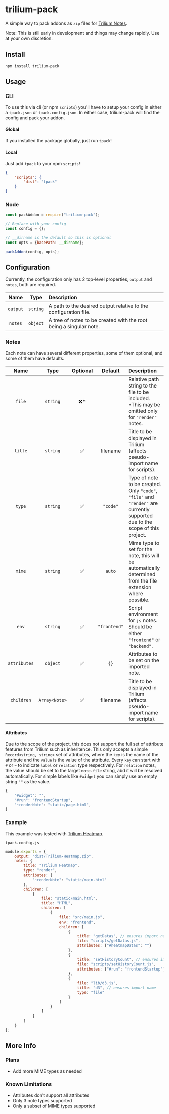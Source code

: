 # trilium-pack

A simple way to pack addons as `zip` files for [Trilium Notes](https://github.com/zadam/trilium).

Note: This is still early in development and things may change rapidly. Use at your own discretion.

## Install

```sh
npm install trilium-pack
```

## Usage

### CLI

To use this via cli (or npm `scripts`) you'll have to setup your config in either a `tpack.json` or `tpack.config.json`. In either case, trilium-pack will find the config and pack your addon.

#### Global

If you installed the package globally, just run `tpack`!

#### Local

Just add `tpack` to your npm `scripts`!

```json
{
    "scripts": {
        "dist": "tpack"
    }
}
```

### Node

```js
const packAddon = require("trilium-pack");

// Replace with your config
const config = {};

// __dirname is the default so this is optional
const opts = {basePath: __dirname};

packAddon(config, opts);
```

## Configuration

Currently, the configuration only has 2 top-level properties, `output` and `notes`, both are required.

| Name | Type | Description |
|:----:|:----:|:------------|
|`output`|`string`|A path to the desired output relative to the configuration file.|
|`notes`|`object`|A tree of notes to be created with the root being a singular note.|

### Notes

Each note can have several different properties, some of them optional, and some of them have defaults.

| Name | Type | Optional | Default | Description |
|:----:|:----:|:--------:|:-------:|:------------|
|`file`|`string`|❌*||Relative path string to the file to be included. *This may be omitted only for `"render"` notes.|
|`title`|`string`|✅|filename|Title to be displayed in Trilium (affects pseudo-import name for scripts).|
|`type`|`string`|✅|`"code"`|Type of note to be created. Only `"code"`, `"file"` and `"render"` are currently supported due to the scope of this project.|
|`mime`|`string`|✅|`auto`|Mime type to set for the note, this will be automatically determined from the file extension where possible.|
|`env`|`string`|✅|`"frontend"`|Script environment for `js` notes. Should be either `"frontend"` or `"backend"`.|
|`attributes`|`object`|✅|`{}`|Attributes to be set on the imported note.|
|`children`|`Array<Note>`|✅|filename|Title to be displayed in Trilium (affects pseudo-import name for scripts).|

#### Attributes

Due to the scope of the project, this does not support the full set of attribute features from Trilium such as inheritence. This only accepts a simple `Record<string, string>` set of attributes, where the `key` is the name of the attribute and the `value` is the value of the attribute. Every `key` can start with `#` or `~` to indicate `label` or `relation` type respectively. For `relation` notes, the value should be set to the target `note.file` string, abd it will be resolved automatically. For simple labels like `#widget` you can simply use an empty string `""` as the value.

```js
{
    "#widget": "",
    "#run": "frontendStartup",
    "~renderNote": "static/page.html",
}
```

### Example

This example was tested with [Trilium Heatmap](https://github.com/dvai/Trilium-Heatmap).

`tpack.config.js`
```js
module.exports = {
    output: "dist/Trilium-Heatmap.zip",
    notes: {
        title: "Trilium Heatmap",
        type: "render",
        attributes: {
            "~renderNote": "static/main.html"
        },
        children: [
            {
                file: "static/main.html",
                title: "HTML",
                children: [
                    {
                        file: "src/main.js",
                        env: "frontend",
                        children: [
                            {
                                title: "getDatas", // ensures import name
                                file: "scripts/getDatas.js",
                                attributes: {"#heatmapDatas": ""}
                            },
                            {
                                title: "setHistoryCount", // ensures import name
                                file: "scripts/setHistoryCount.js",
                                attributes: {"#run": "frontendStartup"}
                            },
                            {
                                file: "lib/d3.js",
                                title: "d3", // ensures import name
                                type: "file"
                            }
                        ]
                    }
                ]
            }
        ]
    }
};
```

## More Info

### Plans

- Add more MIME types as needed

### Known Limitations

- Attributes don't support all attributes
- Only 3 note types supported
- Only a subset of MIME types supported